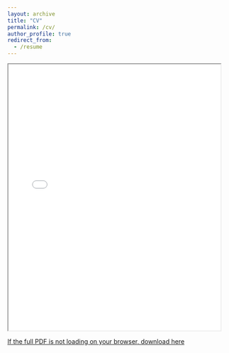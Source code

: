 ```yaml
---
layout: archive
title: "CV"
permalink: /cv/
author_profile: true
redirect_from:
  - /resume
---
```


<iframe src="/files/cv1.pdf" width="95%" height="600px">
    This browser does not support PDFs. Please download the PDF to view it: 
    <a href="/files/cv1.pdf">Download PDF</a>.
</iframe>

<a href="https://drive.google.com/file/d/14b6OK6xL8UJTheuebpmrSdTt67XIZ-7b/view?usp=sharing" target="_blank">If the full PDF is not loading on your browser, download here</a>